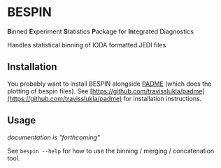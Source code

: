 # BESPIN

**B**inned **E**xperiment **S**tatistics **P**ackage for **In**tegrated Diagnostics

Handles statistical binning of IODA formatted JEDI files

## Installation

You probably want to install BESPIN alongside [PADME](https://github.com/travisslukla/padme) (which does the plotting of bespin files). See [https://github.com/travisslukla/padme](https://github.com/travisslukla/padme) for installation instructions.

## Usage

*documentation is "forthcoming"*

See `bespin --help` for how to use the binning / merging / concatenation tool.
